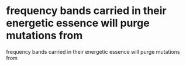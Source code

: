 # frequency bands carried in their energetic essence will purge mutations from

frequency bands carried in their energetic essence will purge mutations from